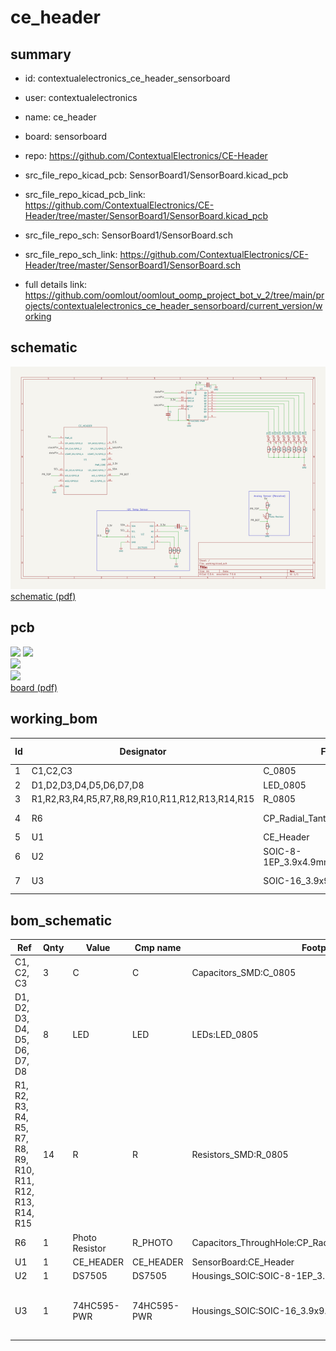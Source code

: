 # ce_header
 
## summary 
* id: contextualelectronics_ce_header_sensorboard
* user: contextualelectronics
* name: ce_header
* board: sensorboard
* repo: https://github.com/ContextualElectronics/CE-Header
* src_file_repo_kicad_pcb: SensorBoard1/SensorBoard.kicad_pcb
* src_file_repo_kicad_pcb_link: https://github.com/ContextualElectronics/CE-Header/tree/master/SensorBoard1/SensorBoard.kicad_pcb


* src_file_repo_sch: SensorBoard1/SensorBoard.sch
* src_file_repo_sch_link: https://github.com/ContextualElectronics/CE-Header/tree/master/SensorBoard1/SensorBoard.sch
* full details link: https://github.com/oomlout/oomlout_oomp_project_bot_v_2/tree/main/projects/contextualelectronics_ce_header_sensorboard/current_version/working  

## schematic  
![](working_schematic_600.png)  
[schematic (pdf)](working_schematic.pdf)  

## pcb  
![](working_3d_600.png) 
![](working_3d_front_600.png)  
![](working_3d_back_600.png)  
![](working_600.png)  
[board (pdf)](working.pdf)  

## working_bom
| Id | Designator | Footprint | Quantity | Designation | Supplier and ref |  | None | 
| --- | --- | --- | --- | --- | --- | --- | --- | 
| 1 | C1,C2,C3 | C_0805 | 3 | C |  |  | [''] | 
| 2 | D1,D2,D3,D4,D5,D6,D7,D8 | LED_0805 | 8 | LED |  |  | [''] | 
| 3 | R1,R2,R3,R4,R5,R7,R8,R9,R10,R11,R12,R13,R14,R15 | R_0805 | 14 | R |  |  | [''] | 
| 4 | R6 | CP_Radial_Tantal_D5.5mm_P5.00mm | 1 | Photo Resistor |  |  | [''] | 
| 5 | U1 | CE_Header | 1 | CE_HEADER |  |  | [''] | 
| 6 | U2 | SOIC-8-1EP_3.9x4.9mm_Pitch1.27mm | 1 | DS7505 |  |  | [''] | 
| 7 | U3 | SOIC-16_3.9x9.9mm_Pitch1.27mm | 1 | 74HC595-PWR |  |  | [''] | 


## bom_schematic
| Ref | Qnty | Value | Cmp name | Footprint | Description | Vendor | DNP | 
| --- | --- | --- | --- | --- | --- | --- | --- | 
| C1, C2, C3 | 3 | C | C | Capacitors_SMD:C_0805 |  |  |  | 
| D1, D2, D3, D4, D5, D6, D7, D8 | 8 | LED | LED | LEDs:LED_0805 |  |  |  | 
| R1, R2, R3, R4, R5, R7, R8, R9, R10, R11, R12, R13, R14, R15 | 14 | R | R | Resistors_SMD:R_0805 |  |  |  | 
| R6 | 1 | Photo Resistor | R_PHOTO | Capacitors_ThroughHole:CP_Radial_Tantal_D5.5mm_P5.00mm |  |  |  | 
| U1 | 1 | CE_HEADER | CE_HEADER | SensorBoard:CE_Header |  |  |  | 
| U2 | 1 | DS7505 | DS7505 | Housings_SOIC:SOIC-8-1EP_3.9x4.9mm_Pitch1.27mm |  |  |  | 
| U3 | 1 | 74HC595-PWR | 74HC595-PWR | Housings_SOIC:SOIC-16_3.9x9.9mm_Pitch1.27mm | 8 bits serial in // out Shift Register 3 State Out |  |  | 



